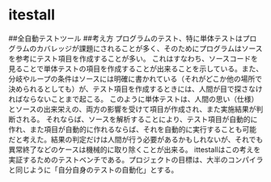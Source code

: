 # itestall
##全自動テストツール
##考え方
プログラムのテスト、特に単体テストはプログラムのカバレッジが課題にされることが多く、そのためにプログラムはソースを参考にテスト項目を作成することが多い。
これはすなわち、ソースコードを見ることで単体テストの項目を作成することが出来ることを示している。また、分岐やループの条件はソースには明確に書かれている（それがどこか他の場所で決められるとしても）が、テスト項目を作成するときには、人間が目で探さなければならないことまで起こる。
このように単体テストは、人間の思い（仕様）とソースの出来栄えの、両方の影響を受けて項目が作成され、また実施結果が判断される。
それならば、ソースを解析することにより、テスト項目が自動的に作れ、また項目が自動的に作れるならば、それを自動的に実行することも可能だと考えた。結果の判定だけは人間が行う必要があるかもしれないが、それでも異常終了などのケースは機械的に取り除くことが出来る。
ittestallはこの考えを実証するためのテストベンチである。プロジェクトの目標は、大半のコンパイラと同じように「自分自身のテストの自動化」とする。

